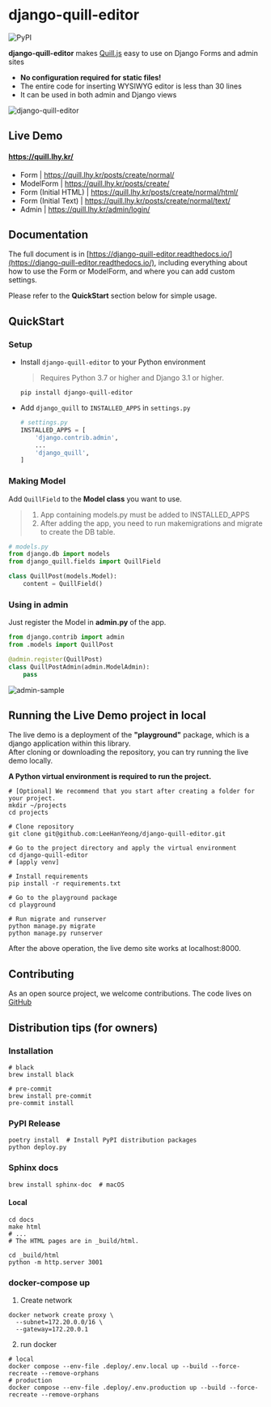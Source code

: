 # django-quill-editor

![PyPI](https://img.shields.io/pypi/v/django-quill-editor)

**django-quill-editor** makes [Quill.js](https://quilljs.com/) easy to use on Django Forms and admin sites

- **No configuration required for static files!**
- The entire code for inserting WYSIWYG editor is less than 30 lines
- It can be used in both admin and Django views

![django-quill-editor](https://raw.githubusercontent.com/LeeHanYeong/django-quill-editor/master/_assets/django-quill-editor-sample.png)

## Live Demo

#### https://quill.lhy.kr/

- Form | https://quill.lhy.kr/posts/create/normal/
- ModelForm | https://quill.lhy.kr/posts/create/
- Form (Initial HTML) | https://quill.lhy.kr/posts/create/normal/html/
- Form (Initial Text) | https://quill.lhy.kr/posts/create/normal/text/
- Admin | https://quill.lhy.kr/admin/login/



## Documentation

The full document is in [https://django-quill-editor.readthedocs.io/](https://django-quill-editor.readthedocs.io/), including everything about how to use the Form or ModelForm, and where you can add custom settings.

Please refer to the **QuickStart** section below for simple usage.



## QuickStart

### Setup

- Install `django-quill-editor` to your Python environment

  > Requires Python 3.7 or higher and Django 3.1 or higher.

  ```shell
  pip install django-quill-editor
  ```

- Add `django_quill` to `INSTALLED_APPS` in `settings.py`

  ```python
  # settings.py
  INSTALLED_APPS = [
      'django.contrib.admin',
      ...
      'django_quill',
  ]
  ```

### Making Model

Add `QuillField` to the **Model class** you want to use.

> 1. App containing models.py must be added to INSTALLED_APPS
> 2. After adding the app, you need to run makemigrations and migrate to create the DB table.

```python
# models.py
from django.db import models
from django_quill.fields import QuillField

class QuillPost(models.Model):
    content = QuillField()
```

### Using in admin

Just register the Model in **admin.py** of the app.

```python
from django.contrib import admin
from .models import QuillPost

@admin.register(QuillPost)
class QuillPostAdmin(admin.ModelAdmin):
    pass
```

![admin-sample](https://raw.githubusercontent.com/LeeHanYeong/django-quill-editor/master/_assets/admin-sample.png)





## Running the Live Demo project in local

The live demo is a deployment of the **"playground"** package, which is a django application within this library.  
After cloning or downloading the repository, you can try running the live demo locally.

**A Python virtual environment is required to run the project.**

```shell
# [Optional] We recommend that you start after creating a folder for your project.
mkdir ~/projects
cd projects

# Clone repository
git clone git@github.com:LeeHanYeong/django-quill-editor.git

# Go to the project directory and apply the virtual environment
cd django-quill-editor
# [apply venv]

# Install requirements
pip install -r requirements.txt

# Go to the playground package
cd playground

# Run migrate and runserver
python manage.py migrate
python manage.py runserver
```

After the above operation, the live demo site works at localhost:8000.



## Contributing

As an open source project, we welcome contributions.
The code lives on [GitHub](https://github.com/LeeHanYeong/django-quill-editor)



## Distribution tips (for owners)

### Installation

```shell
# black
brew install black

# pre-commit
brew install pre-commit
pre-commit install
```

### PyPI Release

```shell
poetry install  # Install PyPI distribution packages
python deploy.py
```

### Sphinx docs

```shell
brew install sphinx-doc  # macOS
```

#### Local

```
cd docs
make html
# ...
# The HTML pages are in _build/html.

cd _build/html
python -m http.server 3001
```

 

### docker-compose up

1. Create network

```shell
docker network create proxy \
  --subnet=172.20.0.0/16 \
  --gateway=172.20.0.1
```

2. run docker

```shell
# local
docker compose --env-file .deploy/.env.local up --build --force-recreate --remove-orphans
# production
docker compose --env-file .deploy/.env.production up --build --force-recreate --remove-orphans
```

